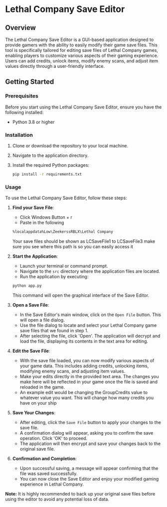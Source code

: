 # Lethal Company Save Editor

## Overview

The Lethal Company Save Editor is a GUI-based application designed to provide gamers with the ability to easily modify their game save files. This tool is specifically tailored for editing save files of Lethal Company games, enabling players to customize various aspects of their gaming experience. Users can add credits, unlock items, modify enemy scans, and adjust item values directly through a user-friendly interface.

## Getting Started

### Prerequisites

Before you start using the Lethal Company Save Editor, ensure you have the following installed:

- Python 3.8 or higher

### Installation

1. Clone or download the repository to your local machine.
2. Navigate to the application directory.
3. Install the required Python packages:

   ```bash
   pip install -r requirements.txt
   ```

### Usage

To use the Lethal Company Save Editor, follow these steps:

1. **Find your Save File**:

   - Click Windows Button + r
   - Paste in the following

   ```txt
   %localappdata%Low\ZeekerssRBLX\Lethal Company
   ```

   Your save files should be shown as LCSaveFile1 to LCSaveFile3 make sure you see where this path is so you can easily access it

2. **Start the Application**:

   - Launch your terminal or command prompt.
   - Navigate to the `src` directory where the application files are located.
   - Run the application by executing:

   ```bash
   python app.py
   ```

   This command will open the graphical interface of the Save Editor.

3. **Open a Save File**:

   - In the Save Editor's main window, click on the `Open File` button. This will open a file dialog.
   - Use the file dialog to locate and select your Lethal Company game save files that we found in step 1.
   - After selecting the file, click 'Open'. The application will decrypt and load the file, displaying its contents in the text area for editing.

4. **Edit the Save File**:

   - With the save file loaded, you can now modify various aspects of your game data. This includes adding credits, unlocking items, modifying enemy scans, and adjusting item values.
   - Make your edits directly in the provided text area. The changes you make here will be reflected in your game once the file is saved and reloaded in the game.
   - An example edit would be changing the GroupCredits value to whatever value you want. This will change how many credits you have on your ship

5. **Save Your Changes**:

   - After editing, click the `Save File` button to apply your changes to the save file.
   - A confirmation dialog will appear, asking you to confirm the save operation. Click 'OK' to proceed.
   - The application will then encrypt and save your changes back to the original save file.

6. **Confirmation and Completion**:
   - Upon successful saving, a message will appear confirming that the file was saved successfully.
   - You can now close the Save Editor and enjoy your modified gaming experience in Lethal Company.

**Note:** It is highly recommended to back up your original save files before using the editor to avoid any potential loss of data.
